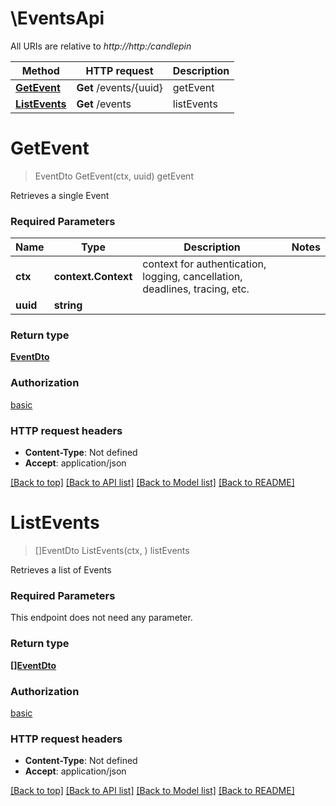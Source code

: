 # \EventsApi

All URIs are relative to *http://http:/candlepin*

Method | HTTP request | Description
------------- | ------------- | -------------
[**GetEvent**](EventsApi.md#GetEvent) | **Get** /events/{uuid} | getEvent
[**ListEvents**](EventsApi.md#ListEvents) | **Get** /events | listEvents


# **GetEvent**
> EventDto GetEvent(ctx, uuid)
getEvent

Retrieves a single Event

### Required Parameters

Name | Type | Description  | Notes
------------- | ------------- | ------------- | -------------
 **ctx** | **context.Context** | context for authentication, logging, cancellation, deadlines, tracing, etc.
  **uuid** | **string**|  | 

### Return type

[**EventDto**](EventDTO.md)

### Authorization

[basic](../README.md#basic)

### HTTP request headers

 - **Content-Type**: Not defined
 - **Accept**: application/json

[[Back to top]](#) [[Back to API list]](../README.md#documentation-for-api-endpoints) [[Back to Model list]](../README.md#documentation-for-models) [[Back to README]](../README.md)

# **ListEvents**
> []EventDto ListEvents(ctx, )
listEvents

Retrieves a list of Events

### Required Parameters
This endpoint does not need any parameter.

### Return type

[**[]EventDto**](EventDTO.md)

### Authorization

[basic](../README.md#basic)

### HTTP request headers

 - **Content-Type**: Not defined
 - **Accept**: application/json

[[Back to top]](#) [[Back to API list]](../README.md#documentation-for-api-endpoints) [[Back to Model list]](../README.md#documentation-for-models) [[Back to README]](../README.md)


